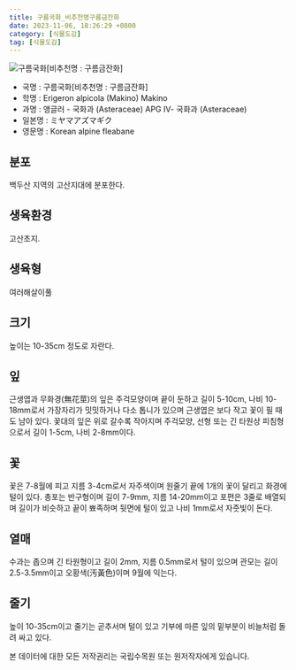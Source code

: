 ```yaml
---
title: 구름국화_비추천명구름금잔화
date: 2023-11-06, 18:26:29 +0800
category: [식물도감]
tag: [식물도감]
---
```




![구름국화[비추천명 : 구름금잔화]](http://www.nature.go.kr/fileUpload/plants/basic/Compositae/Erigeron/8129/1_th2.JPG)
- 국명 : 구름국화[비추천명 : 구름금잔화]
- 학명 : Erigeron alpicola (Makino) Makino
- 과명 : 앵글러 - 국화과 (Asteraceae) APG Ⅳ- 국화과 (Asteraceae)
- 일본명 : ミヤマアズマギク
- 영문명 : Korean alpine fleabane


## 분포
백두산 지역의 고산지대에 분포한다.
## 생육환경
고산초지.
## 생육형
여러해살이풀 
## 크기
높이는 10-35cm 정도로 자란다.
## 잎
근생엽과 무화경(無花莖)의 잎은 주걱모양이며 끝이 둔하고 길이 5-10cm, 나비 10-18mm로서 가장자리가 밋밋하거나 다소 톱니가 있으며 근생엽은 보다 작고 꽃이 필 때도 남아 있다. 꽃대의 잎은 위로 갈수록 작아지며 주걱모양, 선형 또는 긴 타원상 피침형으로서 길이 1-5cm, 나비 2-8mm이다.
## 꽃
꽃은 7-8월에 피고 지름 3-4cm로서 자주색이며 원줄기 끝에 1개의 꽃이 달리고 화경에 털이 있다. 총포는 반구형이며 길이 7-9mm, 지름 14-20mm이고 포편은 3줄로 배열되며 길이가 비슷하고 끝이 뾰족하며 뒷면에 털이 있고 나비 1mm로서 자줏빛이 돈다.
## 열매
수과는 좁으며 긴 타원형이고 길이 2mm, 지름 0.5mm로서 털이 있으며 관모는 길이 2.5-3.5mm이고 오황색(汚黃色)이며 9월에 익는다.
## 줄기
높이 10-35cm이고 줄기는 곧추서며 털이 있고 기부에 마른 잎의 밑부분이 비늘처럼 돌려 싸고 있다.






본 데이터에 대한 모든 저작권리는 국립수목원 또는 원저작자에게 있습니다.
